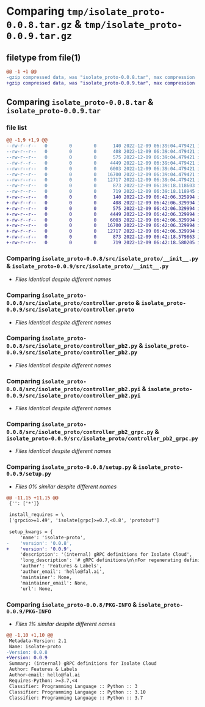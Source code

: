 # Comparing `tmp/isolate_proto-0.0.8.tar.gz` & `tmp/isolate_proto-0.0.9.tar.gz`

## filetype from file(1)

```diff
@@ -1 +1 @@
-gzip compressed data, was "isolate_proto-0.0.8.tar", max compression
+gzip compressed data, was "isolate_proto-0.0.9.tar", max compression
```

## Comparing `isolate_proto-0.0.8.tar` & `isolate_proto-0.0.9.tar`

### file list

```diff
@@ -1,9 +1,9 @@
--rw-r--r--   0        0        0      140 2022-12-09 06:39:04.479421 isolate_proto-0.0.8/README.md
--rw-r--r--   0        0        0      408 2022-12-09 06:39:04.479421 isolate_proto-0.0.8/pyproject.toml
--rw-r--r--   0        0        0      575 2022-12-09 06:39:04.479421 isolate_proto-0.0.8/src/isolate_proto/__init__.py
--rw-r--r--   0        0        0     4449 2022-12-09 06:39:04.479421 isolate_proto-0.0.8/src/isolate_proto/controller.proto
--rw-r--r--   0        0        0     6003 2022-12-09 06:39:04.479421 isolate_proto-0.0.8/src/isolate_proto/controller_pb2.py
--rw-r--r--   0        0        0    16700 2022-12-09 06:39:04.479421 isolate_proto-0.0.8/src/isolate_proto/controller_pb2.pyi
--rw-r--r--   0        0        0    12717 2022-12-09 06:39:04.479421 isolate_proto-0.0.8/src/isolate_proto/controller_pb2_grpc.py
--rw-r--r--   0        0        0      873 2022-12-09 06:39:18.118603 isolate_proto-0.0.8/setup.py
--rw-r--r--   0        0        0      719 2022-12-09 06:39:18.118945 isolate_proto-0.0.8/PKG-INFO
+-rw-r--r--   0        0        0      140 2022-12-09 06:42:06.325994 isolate_proto-0.0.9/README.md
+-rw-r--r--   0        0        0      408 2022-12-09 06:42:06.329994 isolate_proto-0.0.9/pyproject.toml
+-rw-r--r--   0        0        0      575 2022-12-09 06:42:06.329994 isolate_proto-0.0.9/src/isolate_proto/__init__.py
+-rw-r--r--   0        0        0     4449 2022-12-09 06:42:06.329994 isolate_proto-0.0.9/src/isolate_proto/controller.proto
+-rw-r--r--   0        0        0     6003 2022-12-09 06:42:06.329994 isolate_proto-0.0.9/src/isolate_proto/controller_pb2.py
+-rw-r--r--   0        0        0    16700 2022-12-09 06:42:06.329994 isolate_proto-0.0.9/src/isolate_proto/controller_pb2.pyi
+-rw-r--r--   0        0        0    12717 2022-12-09 06:42:06.329994 isolate_proto-0.0.9/src/isolate_proto/controller_pb2_grpc.py
+-rw-r--r--   0        0        0      873 2022-12-09 06:42:18.579863 isolate_proto-0.0.9/setup.py
+-rw-r--r--   0        0        0      719 2022-12-09 06:42:18.580205 isolate_proto-0.0.9/PKG-INFO
```

### Comparing `isolate_proto-0.0.8/src/isolate_proto/__init__.py` & `isolate_proto-0.0.9/src/isolate_proto/__init__.py`

 * *Files identical despite different names*

### Comparing `isolate_proto-0.0.8/src/isolate_proto/controller.proto` & `isolate_proto-0.0.9/src/isolate_proto/controller.proto`

 * *Files identical despite different names*

### Comparing `isolate_proto-0.0.8/src/isolate_proto/controller_pb2.py` & `isolate_proto-0.0.9/src/isolate_proto/controller_pb2.py`

 * *Files identical despite different names*

### Comparing `isolate_proto-0.0.8/src/isolate_proto/controller_pb2.pyi` & `isolate_proto-0.0.9/src/isolate_proto/controller_pb2.pyi`

 * *Files identical despite different names*

### Comparing `isolate_proto-0.0.8/src/isolate_proto/controller_pb2_grpc.py` & `isolate_proto-0.0.9/src/isolate_proto/controller_pb2_grpc.py`

 * *Files identical despite different names*

### Comparing `isolate_proto-0.0.8/setup.py` & `isolate_proto-0.0.9/setup.py`

 * *Files 0% similar despite different names*

```diff
@@ -11,15 +11,15 @@
 {'': ['*']}
 
 install_requires = \
 ['grpcio>=1.49', 'isolate[grpc]>=0.7,<0.8', 'protobuf']
 
 setup_kwargs = {
     'name': 'isolate-proto',
-    'version': '0.0.8',
+    'version': '0.0.9',
     'description': '(internal) gRPC definitions for Isolate Cloud',
     'long_description': '# gRPC definitions\n\nFor regenerating definitions\n\n```\n$ python tools/regen_grpc.py src/isolate_proto/controller.proto <isolate version>\n```\n',
     'author': 'Features & Labels',
     'author_email': 'hello@fal.ai',
     'maintainer': None,
     'maintainer_email': None,
     'url': None,
```

### Comparing `isolate_proto-0.0.8/PKG-INFO` & `isolate_proto-0.0.9/PKG-INFO`

 * *Files 1% similar despite different names*

```diff
@@ -1,10 +1,10 @@
 Metadata-Version: 2.1
 Name: isolate-proto
-Version: 0.0.8
+Version: 0.0.9
 Summary: (internal) gRPC definitions for Isolate Cloud
 Author: Features & Labels
 Author-email: hello@fal.ai
 Requires-Python: >=3.7,<4
 Classifier: Programming Language :: Python :: 3
 Classifier: Programming Language :: Python :: 3.10
 Classifier: Programming Language :: Python :: 3.7
```

